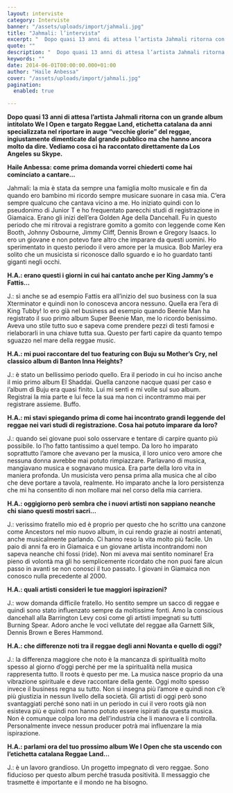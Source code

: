 ```yaml
---
layout: interviste
category: Interviste
banner: "/assets/uploads/import/jahmali.jpg"
title: "Jahmali: l’intervista"
excerpt: "  Dopo quasi 13 anni di attesa l’artista Jahmali ritorna con un grande album intitolato We I Open e targato Reggae Land, etichetta catalana da anni specializzata nel riportare in auge “vecchie glorie” del reggae, ingiustamente dimenticate dal grande pubblico ma che hanno ancora molto da dire. Vediamo cosa ci ha raccontato direttamente da Los…"
quote: ""
description: "  Dopo quasi 13 anni di attesa l’artista Jahmali ritorna con un grande album intitolato We I Open e targato Reggae Land, etichetta catalana da anni specializzata nel riportare in auge “vecchie glorie” del reggae, ingiustamente dimenticate dal grande pubblico ma che hanno ancora molto da dire. Vediamo cosa ci ha raccontato direttamente da Los…"
keywords: ""
date: 2014-06-01T00:00:00.000+01:00
author: "Haile Anbessa"
cover: "/assets/uploads/import/jahmali.jpg"
pagination:
  enabled: true

---
```


[](https://hotmc.com/wp-content/uploads/2014/06/jahmali.jpg)

**Dopo quasi 13 anni di attesa l’artista Jahmali ritorna con un grande album intitolato We I Open e targato Reggae Land, etichetta catalana da anni specializzata nel riportare in auge “vecchie glorie” del reggae, ingiustamente dimenticate dal grande pubblico ma che hanno ancora molto da dire. Vediamo cosa ci ha raccontato direttamente da Los Angeles su Skype.**

**Haile Anbessa: come prima domanda vorrei chiederti come hai cominciato a cantare…**

Jahmali: la mia è stata da sempre una famiglia molto musicale e fin da quando ero bambino mi ricordo sempre musicare suonare in casa mia. C’era sempre qualcuno che cantava vicino a me. Ho iniziato quindi con lo pseudonimo di Junior T e ho frequentato parecchi studi di registrazione in Giamaica. Erano gli inizi dell’era Golden Age della Dancehall. Fu in questo periodo che mi ritrovai a registrare gomito a gomito con leggende come Ken Booth, Johnny Osbourne, Jimmy Cliff, Dennis Brown e Gregory Isaacs. Io ero un giovane e non potevo fare altro che imparare da questi uomini. Ho sperimentato in questo periodo il vero amore per la musica. Bob Marley era solito che un musicista si riconosce dallo sguardo e io ho guardato tanti giganti negli occhi.

**H.A.: erano questi i giorni in cui hai cantato anche per King Jammy’s e Fattis…**

J.: sì anche se ad esempio Fattis era all’inizio del suo business con la sua Xterminator e quindi non lo conosceva ancora nessuno. Quella era l’era di King Tubby! Io ero già nel business ad esempio quando Beenie Man ha registrato il suo primo album Super Beenie Man, me lo ricordo benissimo. Aveva uno stile tutto suo e sapeva come prendere pezzi di testi famosi e rielaborarli in una chiave tutta sua. Questo per farti capire da quanto tempo sguazzo nel mare della reggae music.

**H.A.: mi puoi raccontare del tuo featuring con Buju su Mother’s Cry, nel classico album di Banton Inna Heights?**

J.: è stato un bellissimo periodo quello. Era il periodo in cui ho inciso anche il mio primo album El Shaddai. Quella canzone nacque quasi per caso e l’album di Buju era quasi finito. Lui mi sentì e mi volle sul suo album. Registrai la mia parte e lui fece la sua ma non ci incontrammo mai per registrare assieme. Buffo.

**H.A.: mi stavi spiegando prima di come hai incontrato grandi leggende del reggae nei vari studi di registrazione. Cosa hai potuto imparare da loro?**

J.: quando sei giovane puoi solo osservare e tentare di carpire quanto più possibile. Io l’ho fatto tantissimo a quel tempo. Da loro ho imparato soprattutto l’amore che avevano per la musica, il loro unico vero amore che nessuna donna avrebbe mai potuto rimpiazzare. Parlavano di musica, mangiavano musica e sognavano musica. Era parte della loro vita in maniera profonda. Un musicista vero pensa prima alla musica che al cibo che deve portare a tavola, realmente. Ho imparato anche la loro persistenza che mi ha consentito di non mollare mai nel corso della mia carriera.

**H.A.: oggigiorno però sembra che i nuovi artisti non sappiano neanche chi siano questi mostri sacri…**

J.: verissimo fratello mio ed è proprio per questo che ho scritto una canzone come Ancestors nel mio nuovo album, in cui rendo grazie ai nostri antenati, anche musicalmente parlando. Ci hanno reso la vita molto più facile. Un paio di anni fa ero in Giamaica e un giovane artista incontrandomi non sapeva neanche chi fossi (ride). Non mi aveva mai sentito nominare! Era pieno di volontà ma gli ho semplicemente ricordato che non puoi fare alcun passo in avanti se non conosci il tuo passato. I giovani in Giamaica non conosco nulla precedente al 2000.

**H.A.: quali artisti consideri le tue maggiori ispirazioni?**

J.: wow domanda difficile fratello. Ho sentito sempre un sacco di reggae e quindi sono stato influenzato sempre da moltissime fonti. Amo la conscious dancehall alla Barrington Levy così come gli artisti impegnati su tutti Burning Spear. Adoro anche le voci vellutate del reggae alla Garnett Silk, Dennis Brown e Beres Hammond.

**H.A.: che differenze noti tra il reggae degli anni Novanta e quello di oggi?**

J.: la differenza maggiore che noto è la mancanza di spiritualità molto spesso al giorno d’oggi perché per me la spiritualità nella musica rappresenta tutto. Il roots è questo per me. La musica nasce proprio da una vibrazione spirituale e deve raccontare della gente. Oggi molto spesso invece il business regna su tutto. Non si insegna più l’amore e quindi non c’è più giustizia in nessun livello della società. Gli artisti di oggi però sono svantaggiati perché sono nati in un periodo in cui il vero roots già non esisteva più e quindi non hanno potuto essere ispirati da questa musica. Non è comunque colpa loro ma dell’industria che li manovra e li controlla. Personalmente invece nessun producer potrà mai influenzare la mia ispirazione.

**H.A.: parlami ora del tuo prossimo album We I Open che sta uscendo con l’etichetta catalana Reggae Land…**

J.: è un lavoro grandioso. Un progetto impegnato di vero reggae. Sono fiducioso per questo album perché trasuda positività. Il messaggio che trasmette è importante e il mondo ne ha bisogno.
